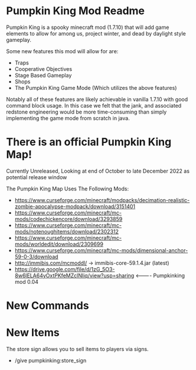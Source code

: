 # Pumpkin King Mod Readme

Pumpkin King is a spooky minecraft mod (1.7.10) that will add game elements to
allow for among us, project winter, and dead by daylight style gameplay.

Some new features this mod will allow for are:
* Traps
* Cooperative Objectives
* Stage Based Gameplay
* Shops
* The Pumpkin King Game Mode (Which utilizes the above features)

Notably all of these features are likely achievable in vanilla 1.7.10 with
good command block usage. In this case we felt that the jank, and associated redstone
engineering would be more time-consuming than simply implementing the game mode
from scratch in java.


# There is an official Pumpkin King Map!
Currently Unreleased, Looking at end of October to late December 2022 as potential release window
<Insert link to pumpkin king map here>


The Pumpkin King Map Uses The Following Mods:

* https://www.curseforge.com/minecraft/modpacks/decimation-realistic-zombie-apocalypse-modpack/download/3151401
* https://www.curseforge.com/minecraft/mc-mods/codechickencore/download/3293859
* https://www.curseforge.com/minecraft/mc-mods/notenoughitems/download/2302312
* https://www.curseforge.com/minecraft/mc-mods/worldedit/download/2309699
* https://www.curseforge.com/minecraft/mc-mods/dimensional-anchor-59-0-3/download
* http://immibis.com/mcmoddl/ -> immibis-core-59.1.4.jar (latest)
* https://drive.google.com/file/d/1zG_5O3-8w6lELA64yOxtPKfeMZclNIiq/view?usp=sharing   <---- Pumpkinking mod 0.04

# New Commands

# New Items
The store sign allows you to sell items to players via signs.
* /give <player> pumpkinking:store_sign
